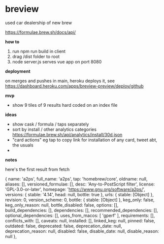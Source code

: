 # breview

used car dealership of new brew 

https://formulae.brew.sh/docs/api/

**how to**

1. run npm run build in client
2. drag /dist folder to root 
3. node server.js serves vue app on port 8080

**deployment** 

on merges and pushes in main, heroku deploys it, see https://dashboard.heroku.com/apps/breview-preview/deploy/github

**mvp**

- show 9 tiles of 9 results hard coded on an index file

**ideas**

- show cask / formula / taps separately
- sort by install / other analytics categories https://formulae.brew.sh/api/analytics/install/30d.json
- "card actions" eg tap to copy link for installation of any card, tweet abt, the usuals
- 

**notes**

here's the first result from fetch

{
    name: 'a2ps',
    full_name: 'a2ps',
    tap: 'homebrew/core',
    oldname: null,
    aliases: [],
    versioned_formulae: [],
    desc: 'Any-to-PostScript filter',
    license: 'GPL-3.0-or-later',
    homepage: 'https://www.gnu.org/software/a2ps/',
    versions: { stable: '4.14', head: null, bottle: true },
    urls: { stable: [Object] },
    revision: 0,
    version_scheme: 0,
    bottle: { stable: [Object] },
    keg_only: false,
    keg_only_reason: null,
    bottle_disabled: false,
    options: [],
    build_dependencies: [],
    dependencies: [],
    recommended_dependencies: [],
    optional_dependencies: [],
    uses_from_macos: [ 'gperf' ],
    requirements: [],
    conflicts_with: [],
    caveats: null,
    installed: [],
    linked_keg: null,
    pinned: false,
    outdated: false,
    deprecated: false,
    deprecation_date: null,
    deprecation_reason: null,
    disabled: false,
    disable_date: null,
    disable_reason: null
  },
